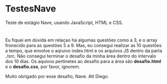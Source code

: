 # TestesNave
Teste de estágio Nave, usando JavaScript, HTML e CSS.
# 
Eu fiquei em dúvida em relaçao há algumas questões como a 3, e o array fronecido para as questões 5 a 9.
Mas, eu consegui realizar as 10 questões a tempo, que envolve o aqruivo index.html e os arquivos JS dentro da parta ./src.
Não consegui terminar o desafio da minha área dentro do intervalo dos 10 dias. Os aquivos pertinetes ao desafio para a área são **desafio.html** e o **desafio.css**, por favor, ignorem.

Muito obrigado por esse desafio, Nave.
Att Diego.

